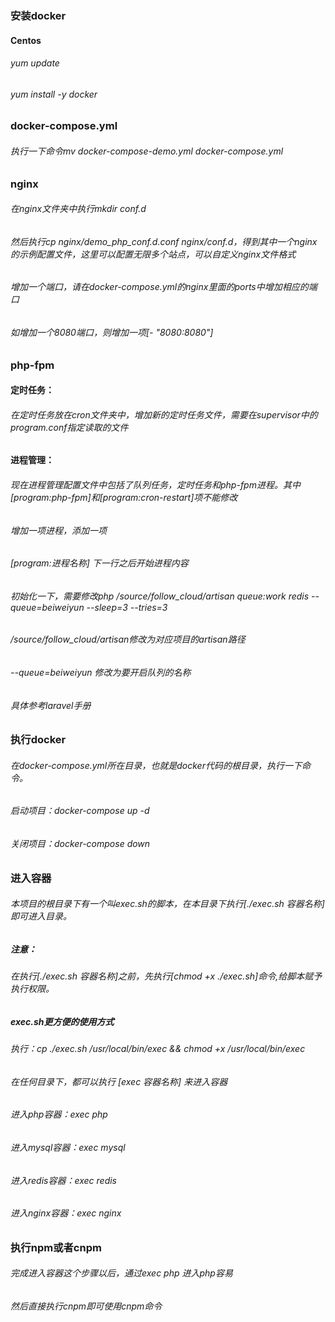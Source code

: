 ### 安装docker
#### Centos 
###### yum update 
###### yum install -y docker

### docker-compose.yml
###### 执行一下命令mv docker-compose-demo.yml docker-compose.yml

### nginx
###### 在nginx文件夹中执行mkdir conf.d
###### 然后执行cp nginx/demo_php_conf.d.conf nginx/conf.d，得到其中一个nginx的示例配置文件，这里可以配置无限多个站点，可以自定义nginx文件格式
###### 增加一个端口，请在docker-compose.yml的nginx里面的ports中增加相应的端口
###### 如增加一个8080端口，则增加一项[- "8080:8080"]

### php-fpm
#### 定时任务：
###### 在定时任务放在cron文件夹中，增加新的定时任务文件，需要在supervisor中的program.conf指定读取的文件
#### 进程管理：
###### 现在进程管理配置文件中包括了队列任务，定时任务和php-fpm进程。其中[program:php-fpm]和[program:cron-restart]项不能修改
###### 增加一项进程，添加一项 
###### [program:进程名称] 下一行之后开始进程内容
###### 初始化一下，需要修改php /source/follow_cloud/artisan queue:work redis --queue=beiweiyun --sleep=3 --tries=3
###### /source/follow_cloud/artisan修改为对应项目的artisan路径
###### --queue=beiweiyun 修改为要开启队列的名称
###### 具体参考laravel手册


### 执行docker
###### 在docker-compose.yml所在目录，也就是docker代码的根目录，执行一下命令。
###### 启动项目：docker-compose up -d
###### 关闭项目：docker-compose down

### 进入容器
###### 本项目的根目录下有一个叫exec.sh的脚本，在本目录下执行[./exec.sh 容器名称]即可进入目录。
##### 注意：
###### 在执行[./exec.sh 容器名称]之前，先执行[chmod +x ./exec.sh]命令,给脚本赋予执行权限。
##### exec.sh更方便的使用方式
###### 执行：cp ./exec.sh /usr/local/bin/exec && chmod +x /usr/local/bin/exec
###### 在任何目录下，都可以执行  [exec 容器名称] 来进入容器

###### 进入php容器：exec php
###### 进入mysql容器：exec mysql
###### 进入redis容器：exec redis
###### 进入nginx容器：exec nginx

### 执行npm或者cnpm
###### 完成进入容器这个步骤以后，通过exec php 进入php容易
###### 然后直接执行cnpm即可使用cnpm命令



